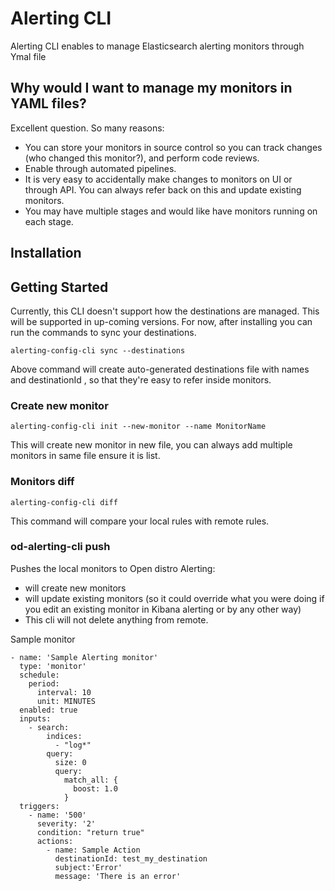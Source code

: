 # Alerting CLI

Alerting CLI enables to manage Elasticsearch alerting monitors through Ymal file

## Why would I want to manage my monitors in YAML files?

Excellent question. So many reasons:

* You can store your monitors in source control so you can track changes (who
  changed this monitor?), and perform code reviews.
* Enable through automated pipelines.
* It is very easy to accidentally make changes to monitors on UI or through API. You can always refer back on this and update existing monitors.
* You may have multiple stages and would like have monitors running on each stage.

## Installation


## Getting Started

Currently, this CLI doesn't support how the destinations are managed. This will be supported in up-coming versions.
For now, after installing you can run the commands to sync your destinations.

```
alerting-config-cli sync --destinations
```

Above command will create auto-generated destinations file with names and destinationId , so that they're easy to refer inside monitors.

### Create new monitor

```
alerting-config-cli init --new-monitor --name MonitorName

```

This will create new monitor in new file, you can always add multiple monitors in same file ensure it is list.

### Monitors diff

```
alerting-config-cli diff

```

This command will compare your local rules with remote rules.


### od-alerting-cli push

Pushes the local monitors to Open distro Alerting:

- will create new monitors
- will update existing monitors (so it could override what you were doing if
  you edit an existing monitor in Kibana alerting or by any other way)
- This cli will not delete anything from remote.

Sample monitor

```
- name: 'Sample Alerting monitor'
  type: 'monitor'
  schedule:
    period:
      interval: 10
      unit: MINUTES
  enabled: true
  inputs:
    - search:
        indices:
          - "log*"
        query:
          size: 0
          query:
            match_all: {
              boost: 1.0
            }
  triggers:
    - name: '500'
      severity: '2'
      condition: "return true"
      actions:
        - name: Sample Action
          destinationId: test_my_destination
          subject:'Error'
          message: 'There is an error'

```